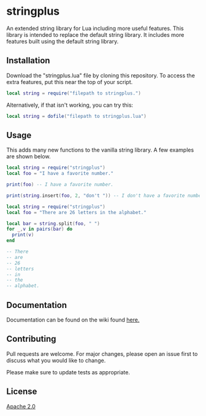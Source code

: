 # stringplus
An extended string library for Lua including more useful features.
This library is intended to replace the default string library. It includes more features built using the default string library.

## Installation

Download the "stringplus.lua" file by cloning this repository. To access the extra features, put this near the top of your script.

```lua
local string = require("filepath to stringplus.")
```

Alternatively, if that isn't working, you can try this:

```lua
local string = dofile("filepath to stringplus.lua")
```

## Usage

This adds many new functions to the vanilla string library. A few examples are shown below.

```lua
local string = require("stringplus")
local foo = "I have a favorite number."

print(foo) -- I have a favorite number.

print(string.insert(foo, 2, "don't ")) -- I don't have a favorite number.

```

```lua
local string = require("stringplus")
local foo = "There are 26 letters in the alphabet."

local bar = string.split(foo, " ")
for _,v in pairs(bar) do
  print(v)
end

-- There
-- are
-- 26
-- letters
-- in
-- the
-- alphabet.
```

## Documentation

Documentation can be found on the wiki found [here.](https://github.com/maya-bee/stringplus/wiki)

## Contributing
Pull requests are welcome. For major changes, please open an issue first to discuss what you would like to change.

Please make sure to update tests as appropriate.

## License
[Apache 2.0](https://www.apache.org/licenses/LICENSE-2.0)
